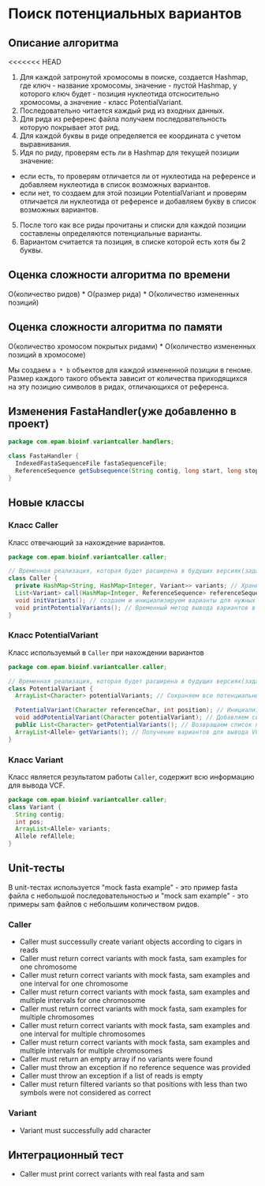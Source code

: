 # Поиск потенциальных вариантов

## Описание алгоритма

<<<<<<< HEAD
1. Для каждой затронутой хромосомы в поиске, создается Hashmap, где ключ - название хромосомы,
  значение - пустой Hashmap, у которого ключ будет - позиция нуклеотида отсносительно хромосомы, а значение -
  класс PotentialVariant.
2. Последовательно читается каждый рид из входных данных.
3. Для рида из референс файла получаем последовательность которую покрывает этот рид.
3. Для каждой буквы в риде определяется ее координата с учетом выравнивания.
4. Идя по риду, проверям есть ли в Hashmap для текущей позиции значение:
  * если есть, то проверям отличается ли от нуклеотида на референсе и добавляем нуклеотида в список возможных вариантов.
  * если нет, то создаем для этой позиции PotentialVariant и проверям отличается ли нуклеотида от референсе и добавляем букву в список возможных вариантов.
5. После того как все риды прочитаны и списки для каждой позиции составлены определяются потенциальные варианты.
6. Вариантом считается та позиция, в списке которой есть хотя бы 2 буквы.

## Оценка сложности алгоритма по времени

O(количество ридов) * O(размер рида) * O(количество измененных позиций)

## Оценка сложности алгоритма по памяти

O(количество хромосом покрытых ридами) * O(количество измененных позиций в хромосоме)

Мы создаем `a * b` объектов для каждой измененной позиции в геноме. Размер каждого такого объекта зависит от количества приходящихся на эту позицию символов в ридах, отличающихся от референса.

## Изменения FastaHandler(уже добавленно в проект)
```java
package com.epam.bioinf.variantcaller.handlers;

class FastaHandler {
  IndexedFastaSequenceFile fastaSequenceFile;
  ReferenceSequence getSubsequence(String contig, long start, long stop);
}
```

## Новые классы

### Класс Caller
Класс отвечающий за нахождение вариантов.
```java
package com.epam.bioinf.variantcaller.caller;

// Временная реализация, которая будет расширена в будущих версиях(задача про метрики)
class Caller {
  private HashMap<String, HashMap<Integer, Variant>> variants; // Храним варианты как словарь, где ключ - это контиг, а значение - другой словарь, где его ключ - это позиция в геноме, а значением - объект, хранящий потенциальные варианты
  List<Variant> call(HashMap<Integer, ReferenceSequence> referenceSequences, List<SAMRecord> samRecords); // Последовательности передаются как словарь, где ключ - это контиг индекс и значение - последовательность
  void initVariants(); // создаем и инициализируем варианты для нужных позиций из ридов
  void printPotentialVariants(); // Временный метод вывода вариантов в консоль
}
```

### Класс PotentialVariant
Класс используемый в `Caller` при нахождении вариантов
```java
package com.epam.bioinf.variantcaller.caller;

// Временная реализация, которая будет расширена в будущих версиях(задача про метрики)
class PotentialVariant {
  ArrayList<Character> potentialVariants; // Сохраняем все потенциальные варианты

  PotentialVariant(Character referenceChar, int position); // Инициализируем список
  void addPotentialVariant(Character potentialVariant); // Добавляем символ к potentialVariants
  public List<Character> getPotentialVariants(); // Возвращаем список потенциальных вариантов
  ArrayList<Allele> getVariants(); // Получение вариантов для вывода VCF
}
```

### Класс Variant
Класс является результатом работы `Caller`, содержит всю информацию для вывода VCF.
```java
package com.epam.bioinf.variantcaller.caller;
class Variant {
  String contig;
  int pos;
  ArrayList<Allele> variants;
  Allele refAllele;
}
```

## Unit-тесты

В unit-тестах используется "mock fasta example" - это пример fasta файла с небольшой последовательностью
и "mock sam example" - это примеры sam файлов с небольшим количеством ридов.

### Caller

* Caller must successully create variant objects according to cigars in reads
* Caller must return correct variants with mock fasta, sam examples for one chromosome
* Caller must return correct variants with mock fasta, sam examples and one interval for one chromosome
* Caller must return correct variants with mock fasta, sam examples and multiple intervals for one chromosome
* Caller must return correct variants with mock fasta, sam examples for multiple chromosomes
* Caller must return correct variants with mock fasta, sam examples and one interval for multiple chromosomes
* Caller must return correct variants with mock fasta, sam examples and multiple intervals for multiple chromosomes
* Caller must return an empty array if no variants were found
* Caller must throw an exception if no reference sequence was provided
* Caller must throw an exception if a list of reads is empty
* Caller must return filtered variants so that positions with less than two symbols were not considered as correct

### Variant

* Variant must successfully add character

## Интеграционный тест

* Caller must print correct variants with real fasta and sam
